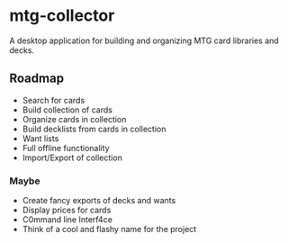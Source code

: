 # mtg-collector
A desktop application for building and organizing MTG card libraries and decks.


## Roadmap

* Search for cards
* Build collection of cards
* Organize cards in collection
* Build decklists from cards in collection
* Want lists
* Full offline functionality
* Import/Export of collection

### Maybe
* Create fancy exports of decks and wants
* Display prices for cards
* C0mmand line Interf4ce
* Think of a cool and flashy name for the project
